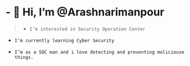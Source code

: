 # - 👋 Hi, I’m @Arashnarimanpour
> -     I’m interested in Security Operation Center
-     I’m currently learning Cyber Security
-     I’m as a SOC man and i love detecting and preventing maliciouse things.
